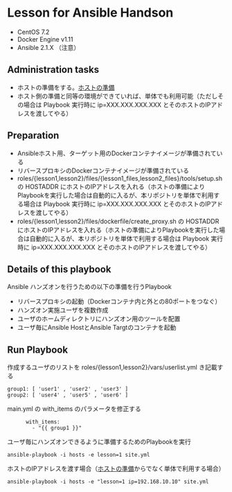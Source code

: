 # Lesson for Ansible Handson
* CentOS 7.2
* Docker Engine v1.11
* Ansible 2.1.X （注意）

## Administration tasks
* ホストの準備をする。[ホストの準備](https://github.com/tksarah/build_host)
* ホスト側の準備と同等の環境ができていれば、単体でも利用可能（ただしその場合は Playbook 実行時に ip=XXX.XXX.XXX.XXX とそのホストのIPアドレスを渡してやる）


## Preparation
* Ansibleホスト用、ターゲット用のDockerコンテナイメージが準備されている
* リバースプロキシのDockerコンテナイメージが準備されている
* roles/{lesson1,lesson2}/files/{lesson1_files,lesson2_files}/tools/setup.sh の HOSTADDR にホストのIPアドレスを入れる（ホストの準備によりPlaybookを実行した場合は自動的に入るが、本リポジトリを単体で利用する場合は Playbook 実行時に ip=XXX.XXX.XXX.XXX とそのホストのIPアドレスを渡してやる）
* roles/{lesson1,lesson2}/files/dockerfile/create_proxy.sh の HOSTADDR にホストのIPアドレスを入れる（ホストの準備によりPlaybookを実行した場合は自動的に入るが、本リポジトリを単体で利用する場合は Playbook 実行時に ip=XXX.XXX.XXX.XXX とそのホストのIPアドレスを渡してやる）

## Details of this playbook
Ansible ハンズオンを行うための以下の準備を行うPlaybook
* リバースプロキシの起動（Dockerコンテナ内と外との80ポートをつなぐ）
* ハンズオン実施ユーザを複数作成
* ユーザのホームディレクトリにハンズオン用のツールを配置
* ユーザ毎にAnsible HostとAnsible Targtのコンテナを起動

## Run Playbook
作成するユーザのリストを roles/{lesson1,lesson2}/vars/userlist.yml き記載する
```
group1: [ 'user1' , 'user2' , 'user3' ]
group2: [ 'user4' , 'user5' , 'user6' ]
```
main.yml の with_items のパラメータを修正する
```
      with_items:
        - "{{ group1 }}"
```
ユーザ毎にハンズオンできるように準備するためのPlaybookを実行

```
ansible-playbook -i hosts -e lesson=1 site.yml
```

ホストのIPアドレスを渡す場合（[ホストの準備](https://github.com/tksarah/build_host)からでなく単体で利用する場合）

```
ansible-playbook -i hosts -e "lesson=1 ip=192.168.10.10" site.yml
```
